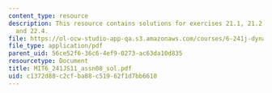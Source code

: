```yaml
---
content_type: resource
description: This resource contains solutions for exercises 21.1, 21.2, 21.3, 22.3,
  and 22.4.
file: https://ol-ocw-studio-app-qa.s3.amazonaws.com/courses/6-241j-dynamic-systems-and-control-spring-2011/c1372d88c2cfba88c51962f1d7bb6610_MIT6_241JS11_assn08_sol.pdf
file_type: application/pdf
parent_uid: 56ce52f6-36c6-4ef9-0273-ac63da10d835
resourcetype: Document
title: MIT6_241JS11_assn08_sol.pdf
uid: c1372d88-c2cf-ba88-c519-62f1d7bb6610
---
```


